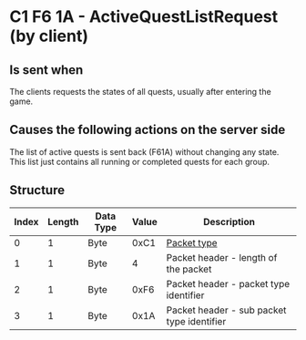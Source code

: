 # C1 F6 1A - ActiveQuestListRequest (by client)

## Is sent when

The clients requests the states of all quests, usually after entering the game.

## Causes the following actions on the server side

The list of active quests is sent back (F61A) without changing any state. This list just contains all running or completed quests for each group.

## Structure

| Index | Length | Data Type | Value | Description |
|-------|--------|-----------|-------|-------------|
| 0 | 1 |   Byte   | 0xC1  | [Packet type](PacketTypes.md) |
| 1 | 1 |    Byte   |   4   | Packet header - length of the packet |
| 2 | 1 |    Byte   | 0xF6  | Packet header - packet type identifier |
| 3 | 1 |    Byte   | 0x1A  | Packet header - sub packet type identifier |